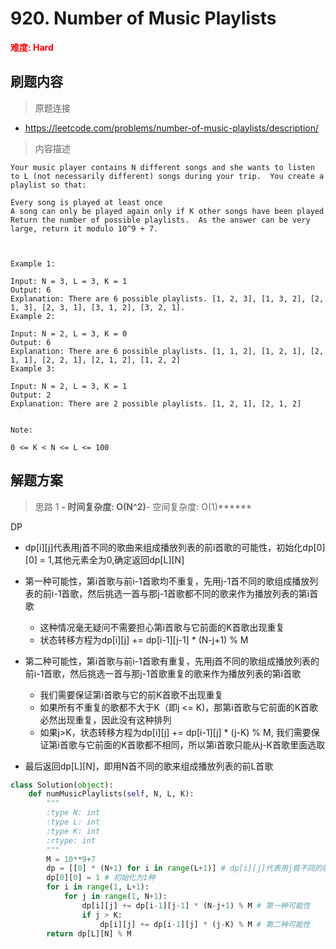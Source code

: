 # 920. Number of Music Playlists

**<font color=red>难度: Hard</font>**

## 刷题内容

> 原题连接

* https://leetcode.com/problems/number-of-music-playlists/description/

> 内容描述

```
Your music player contains N different songs and she wants to listen to L (not necessarily different) songs during your trip.  You create a playlist so that:

Every song is played at least once
A song can only be played again only if K other songs have been played
Return the number of possible playlists.  As the answer can be very large, return it modulo 10^9 + 7.

 

Example 1:

Input: N = 3, L = 3, K = 1
Output: 6
Explanation: There are 6 possible playlists. [1, 2, 3], [1, 3, 2], [2, 1, 3], [2, 3, 1], [3, 1, 2], [3, 2, 1].
Example 2:

Input: N = 2, L = 3, K = 0
Output: 6
Explanation: There are 6 possible playlists. [1, 1, 2], [1, 2, 1], [2, 1, 1], [2, 2, 1], [2, 1, 2], [1, 2, 2]
Example 3:

Input: N = 2, L = 3, K = 1
Output: 2
Explanation: There are 2 possible playlists. [1, 2, 1], [2, 1, 2]
 

Note:

0 <= K < N <= L <= 100
```

## 解题方案

> 思路 1
******- 时间复杂度: O(N^2)******- 空间复杂度: O(1)******



DP

- dp[i][j]代表用j首不同的歌曲来组成播放列表的前i首歌的可能性，初始化dp[0][0] = 1,其他元素全为0,确定返回dp[L][N]
- 第一种可能性，第i首歌与前i-1首歌均不重复，先用j-1首不同的歌组成播放列表的前i-1首歌，然后挑选一首与那j-1首歌都不同的歌来作为播放列表的第i首歌
   - 这种情况毫无疑问不需要担心第i首歌与它前面的K首歌出现重复 
   - 状态转移方程为dp[i][j] += dp[i-1][j-1] * (N-j+1) % M
- 第二种可能性，第i首歌与前i-1首歌有重复，先用j首不同的歌组成播放列表的前i-1首歌，然后挑选一首与那j-1首歌重复的歌来作为播放列表的第i首歌
    - 我们需要保证第i首歌与它的前K首歌不出现重复
    - 如果所有不重复的歌都不大于K（即j <= K)，那第i首歌与它前面的K首歌必然出现重复，因此没有这种排列
    - 如果j>K，状态转移方程为dp[i][j] += dp[i-1][j] * (j-K) % M, 
    我们需要保证第i首歌与它前面的K首歌都不相同，所以第i首歌只能从j-K首歌里面选取
    
- 最后返回dp[L][N]，即用N首不同的歌来组成播放列表的前L首歌



```python
class Solution(object):
    def numMusicPlaylists(self, N, L, K):
        """
        :type N: int
        :type L: int
        :type K: int
        :rtype: int
        """
        M = 10**9+7
        dp = [[0] * (N+1) for i in range(L+1)] # dp[i][j]代表用j首不同的歌曲来组成播放列表的前i首歌的可能性
        dp[0][0] = 1 # 初始化为1种
        for i in range(1, L+1):
            for j in range(1, N+1):
                dp[i][j] += dp[i-1][j-1] * (N-j+1) % M # 第一种可能性
                if j > K:             
                    dp[i][j] += dp[i-1][j] * (j-K) % M # 第二种可能性
        return dp[L][N] % M
```
   
   
   
   
   
   
   
   
   
   
   
   
   
   
   
   
   
   
   
   
   
   
   
